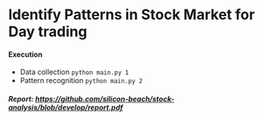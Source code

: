 # Identify Patterns in Stock Market for Day trading

#### Execution
* Data collection `python main.py 1`
* Pattern recognition `python main.py 2`

##### Report: https://github.com/silicon-beach/stock-analysis/blob/develop/report.pdf
